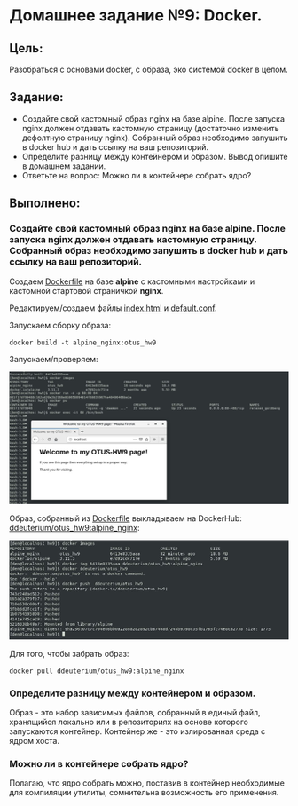 # **Домашнее задание №9: Docker.**

## **Цель:**

Разобраться с основами docker, с образа, эко системой docker в целом.

## **Задание:**

- Создайте свой кастомный образ nginx на базе alpine. После запуска nginx должен отдавать кастомную страницу (достаточно изменить дефолтную страницу nginx). Собранный образ необходимо запушить в docker hub и дать ссылку на ваш репозиторий.
- Определите разницу между контейнером и образом. Вывод опишите в домашнем задании.
- Ответьте на вопрос: Можно ли в контейнере собрать ядро?


## **Выполнено:**

### **Создайте свой кастомный образ nginx на базе alpine. После запуска nginx должен отдавать кастомную страницу. Собранный образ необходимо запушить в docker hub и дать ссылку на ваш репозиторий.**

Создаем [Dockerfile](./Dockerfile) на базе **alpine** c кастомными настройками и кастомной стартовой страничкой **nginx**.

Редактируем/создаем  файлы [index.html](./index.html) и [default.conf](./default.conf).

Запускаем сборку образа:

```
docker build -t alpine_nginx:otus_hw9
```

Запускаем/проверяем:

![Screen_1](./screens/Screen_1.JPG)


Образ, собранный из [Dockerfile](./Dockerfile) выкладываем на DockerHub: [ddeuterium/otus_hw9:alpine_nginx](https://hub.docker.com/repository/docker/ddeuterium/otus_hw9/):

![Screen_2](./screens/Screen_2.JPG)

Для того, чтобы забрать образ:

```
docker pull ddeuterium/otus_hw9:alpine_nginx
```

### **Определите разницу между контейнером и образом.**

Образ - это набор зависимых файлов, собранный в единый файл, хранящийся локально или в репозиториях на основе которого запускаются контейнер. Контейнер же - это излированная среда с ядром хоста.


### **Можно ли в контейнере собрать ядро?**

Полагаю, что  ядро собрать можно, поставив в контейнер необходимые для компиляции утилиты, сомнительна возможность его применения.



